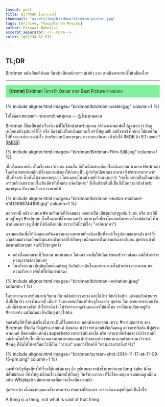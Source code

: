 ```yaml
---
layout: post
title: Birdman [บทวิจารณ์]
thumbnail: "assets/img/birdman/birdman-poster.jpg"
tags: [Archive, Thoughts On Movies]
author: Pakawat Nakwijit
excerpt_separator: <!--more-->
color: rgb(234 67 53)

---
```


## TL;DR
Birdman หนังเสียดสีสังคม ที่มากับเสียงแบ๊กกราวน์เท่ห์ๆ และ เทคนิคการถ่ายที่ไม่เหมือนใคร

<!--more-->
-------------

<div id="oscar" style="background: rgba(10, 221, 69, 0.5); padding: 10px; border: solid; border-width: 2px; border-color: #9BFFB7; margin-bottom: 20px;" ><b>[ประกาศ]</b> Birdman ได้รางวัล Oscar สาขา Best Picture ด้วยนะเออ</div>

{% include aligner.html images="birdman/birdman-poster.jpg" column=1 %}


<div class="blockquote">
ไม่ใช่ค๊อกเทลทุกแก้ว จะเหมาะกับคนทุกคน -- @ขี้เมาภาคคอม
</div>

Birdman ก็ถือเป็นหนังเรื่องนึง <span class="tag-en"><span class="tag-en">#ที่ไม่ใช่หนังสำหรับทุกคน</span></span> ถ้าคิดจะชวนแฟนไปดู เพราะว่า มันดูเหมือนหนังซุปเปอร์ฮีโร่ หรือ คิดว่ามันเป็นหนังตลกละก็ อย่าไปดูเลย!! แต่ถึงจะเข้าใจยาก ไม่ยากเกินไปที่จะลองทำความเข้าใจ สำหรับคอหนังหลายๆคน น่าจะชอบกันมาก ถึงกับได้ IMDB ถึง 8.1 เลยนะ!! [[IMDB]](http://www.imdb.com/title/tt2562232/)

{% include aligner.html images="birdman/Birdman-Film-Still.jpg" column=1 %}

เนื้อเรื่องของหนัง เป็นเรื่องของ ริกแกน ธอมสัน ที่เป็นนักแสดงที่เคยโด่งดังมาก่อน ด้วยบท Birdman ในอดีต พยายามพลิกเปลี่ยนแปลงตัวเองให้กลายเป็น ผู้กำกับ/นักแสดง ละครเวที <span class="tag-en"><span class="tag-en">#ทะเยอทะยานจะเป็นที่จดจำ</span></span> ซึ่งเห็นได้จากหลายๆฉาก โดยเฉพาะในหนังบทที่ ริแกนบอกว่า "เขาไม่อยากเป็นเป็นแค่เชิงอรรถเล็กๆเพราะตายในวันเดียวกับไมเคิล แจ๊คสันตาย" ซึ่งในประเด็นนี้เป็นก็เป็นความกลัวสำหรับหลายๆคน <span class="tag-en"><span class="tag-en">#ความกลัวการจางหายไป</span></span>

{% include aligner.html images="birdman/birdman-keaton-michael-e1413988744109.jpg" column=1 %}

นอกจากนี้ หนังนำเสนอ <span class="tag-en"><span class="tag-en">#ภาพลักษณ์ที่สังคมมอง</span></span> ออกมาเป็น เสียงแปลกๆพูดกับ ริแกน หรือ บางทีก็มาอยู่ในรูป Birdman ซึ่งเป็นภาพที่สังคมคาดหวัง หลายๆครั้งที่เราโดนกดดันเพราะสังคมตัดสินใจในตัวตนของเรา (ดูๆไปทำให้นึกถึงนวนิยายรางวัลซีไรต์เรื่อง "คำพิพากษา")

ความกดดันเพื่อให้สังคมยอมรับ+ความทะเยอทะยายที่จะต้องเป็นที่จดจำในรูปแบบของคนดัง แคร์สิ่งแวลล้อมแล้วบิดเบือนตัวตนของตัวเองต่อไปเรื่อยๆ เหมือนอย่างในการแสดงของริแกน สุดท้ายแล้วก็ต้องพบกับหายนะ จนพังไปซะทุุกครั้ง


* อย่างในตอนแรกที่ ริกแกน พยายามเอา ไชเนอร์ มาเพื่อให้เกิดการยอมรับจากสังคม แต่ก็พังเพราะความอาร์ตของไชเนอร์
* ในครั้งต่อๆมา ก็เผอิญโดยล๊อคประตู ถึงกับต้องเดินในสภาพกางเกงในตัวเดียว กลางถนน ทนความอับอาย เพื่อให้ไปทันการแสดง

{% include aligner.html images="birdman/birdman-levitation.jpeg" column=1 %}

ในหลายๆฉาก สะท้อนภาพ ริแกน กับ พลังแปลกๆ อย่าง ลอยได้บ้าง มีพลังจิตบ้าง แต่ตบกลับด้วยการสิ่งที่เป็นจริง อย่างในฉากที่ เห็นว่า ริแกนลอยกลับมาที่ประตูโรงละคร สุดท้าย ก็ตบด้วยภาพของคนขับแท๊กซี่เข้ามาทวงตังค์ ย้ำให้เราคิดว่า ไม่ว่าเราจะหลุดจินตนาการไปแค่ไหน เราก็ต้องกลับมาอยู่กับ <span class="tag-en"><span class="tag-en">#ความจริง</span></span> แต่ไม่ผิดนะที่จะฝันๆเพ้อๆไปบ้าง

จุดสำคัญที่ทำให้หนังเรื่องนี้น่าจะเป็นที่ชื่นชอบของ คอหนังหลายๆคน เพราะ <span class="tag-en"><span class="tag-en">#ความตลกร้าย</span></span> ของ Birdman ที่จิกกัด ทั้งผู้สร้างภาพยนต์ นักแสดง นังวิจารย์ แถมยังจิกกัดคนดู อย่างการจิกกัด <span class="tag-en"><span class="tag-en">#ผู้สร้างภาพยนต์</span></span> ที่ชอบผลิตแต่หนัง superhero เพราะว่ามันขายได้ หรือ การแซวอิทธิพลของนักวิจารณ์ที่แค่เขียนไม่กี่ประโยคก็ทำลายความพยายามของคนนับร้อยลงอย่างง่ายดาย แถมยังแทรกมาวิจารณ์ <span class="tag-en"><span class="tag-en">#คนดู</span></span> ที่ดันไปให้ค่ากับอะไรที่เป็น "กระแส" มากกว่าให้ค่าที่ "ความสามารถที่แท้จริง"

{% include aligner.html images="birdman/screen-shot-2014-11-17-at-11-09-15-pm.png" column=1 %}

และที่สำคัญที่สุดที่ทำให้เรื่องนี้มีเสน่ห์มากๆ คือ รูปแบบของหนังซึ่งถ่ายทำแบบ long-take <span class="tag-en"><span class="tag-en">#ก๊อปศัพย์เค้ามา</span></span> ที่ทำให้ดูเหมือนเรื่องมันต่อไปเรื่อยๆ กับจังหวะกลอง ที่ไม่ใช่ควบคุมอารมณ์คนดูเหมือนอย่าง Whiplash แต่แทรกมากเพื่อความไหลลื่นของหนัง

สุดท้ายแล้ว เมื่อลองหยุดมองสังคมรอบข้าง ทำอย่างที่ต้องการ อาจจะมีความสุขที่สุดก็เป็นไปได้



<div class="blockquote">
A thing is a thing, not what is said of that thing
</div>